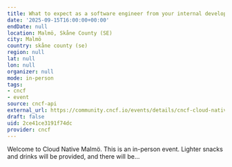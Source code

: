 ```yaml
---
title: What to expect as a software engineer from your internal developer platform
date: '2025-09-15T16:00:00+00:00'
endDate: null
location: Malmö, Skåne County (SE)
city: Malmö
country: skåne county (se)
region: null
lat: null
lon: null
organizer: null
mode: in-person
tags:
- cncf
- event
source: cncf-api
external_url: https://community.cncf.io/events/details/cncf-cloud-native-malmo-presents-what-to-expect-as-a-software-engineer-from-your-internal-developer-platform/
draft: false
uid: 2ce41ce3191f74dc
provider: cncf
---
```

Welcome to Cloud Native Malmö. This is an in-person event. Lighter snacks and drinks will be provided, and there will be...
